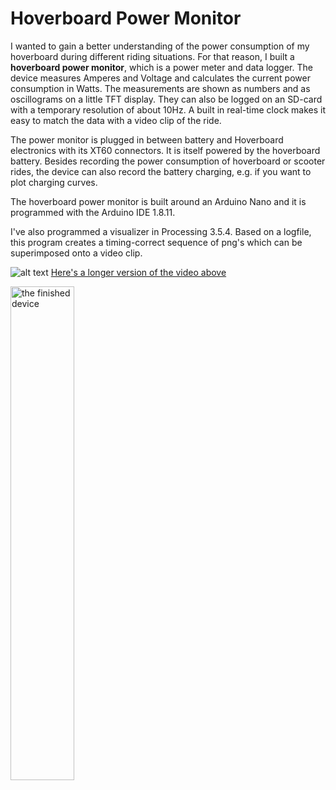 # Hoverboard Power Monitor

I wanted to gain a better understanding of the power consumption of my hoverboard during different riding situations. For that reason, I built a **hoverboard power monitor**, which is a power meter and data logger. The device measures Amperes and Voltage and calculates the current power consumption in Watts. The measurements are shown as numbers and as oscillograms on a little TFT display. They can also be logged on an SD-card with a temporary resolution of about 10Hz. A built in real-time clock makes it easy to match the data with a video clip of the ride.

The power monitor is plugged in between battery and Hoverboard electronics with its XT60 connectors. It is itself powered by the hoverboard battery. Besides recording the power consumption of hoverboard or scooter rides, the device can also record the battery charging, e.g. if you want to plot charging curves.

The hoverboard power monitor is built around an Arduino Nano and it is programmed with the Arduino IDE 1.8.11.

I've also programmed a visualizer in Processing 3.5.4. Based on a logfile, this program creates a timing-correct sequence of png's which can be superimposed onto a video clip. 

![alt text](https://github.com/royrobotiks/hoverboard_power_monitor/blob/main/images/hoverboard_power_monitor.gif "hoverboard ride with superimposed power data")
[Here's a longer version of the video above](https://niklasroy.com/hoverhack/videos/power_monitor_overlay.mp4)


 
<img src="https://github.com/royrobotiks/hoverboard_power_monitor/blob/main/images/finished_device.jpg" alt="the finished device" width="45%" height="45%">



